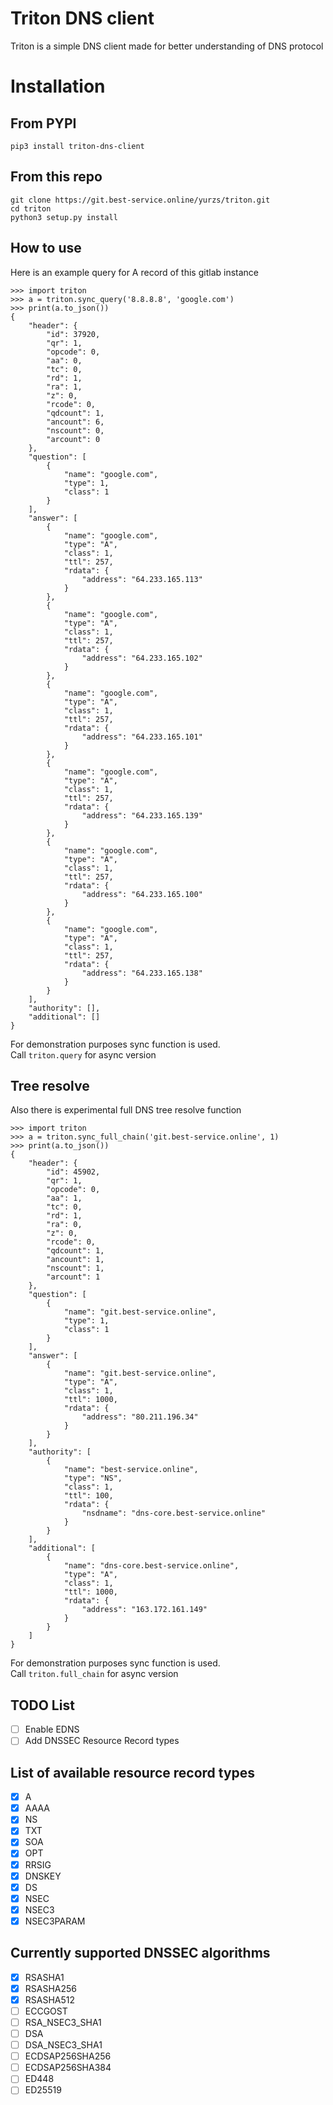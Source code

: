 # Triton DNS client
Triton is a simple DNS client made for better understanding of DNS protocol

# Installation
## From PYPI 

`pip3 install triton-dns-client`

## From this repo

```
git clone https://git.best-service.online/yurzs/triton.git  
cd triton 
python3 setup.py install
```

## How to use

Here is an example query for A record of this gitlab instance
```
>>> import triton
>>> a = triton.sync_query('8.8.8.8', 'google.com')
>>> print(a.to_json())
{
    "header": {
        "id": 37920,
        "qr": 1,
        "opcode": 0,
        "aa": 0,
        "tc": 0,
        "rd": 1,
        "ra": 1,
        "z": 0,
        "rcode": 0,
        "qdcount": 1,
        "ancount": 6,
        "nscount": 0,
        "arcount": 0
    },
    "question": [
        {
            "name": "google.com",
            "type": 1,
            "class": 1
        }
    ],
    "answer": [
        {
            "name": "google.com",
            "type": "A",
            "class": 1,
            "ttl": 257,
            "rdata": {
                "address": "64.233.165.113"
            }
        },
        {
            "name": "google.com",
            "type": "A",
            "class": 1,
            "ttl": 257,
            "rdata": {
                "address": "64.233.165.102"
            }
        },
        {
            "name": "google.com",
            "type": "A",
            "class": 1,
            "ttl": 257,
            "rdata": {
                "address": "64.233.165.101"
            }
        },
        {
            "name": "google.com",
            "type": "A",
            "class": 1,
            "ttl": 257,
            "rdata": {
                "address": "64.233.165.139"
            }
        },
        {
            "name": "google.com",
            "type": "A",
            "class": 1,
            "ttl": 257,
            "rdata": {
                "address": "64.233.165.100"
            }
        },
        {
            "name": "google.com",
            "type": "A",
            "class": 1,
            "ttl": 257,
            "rdata": {
                "address": "64.233.165.138"
            }
        }
    ],
    "authority": [],
    "additional": []
}
``` 
For demonstration purposes sync function is used.  
Call ```triton.query``` for async version

## Tree resolve
Also there is experimental full DNS tree resolve function

```python3
>>> import triton
>>> a = triton.sync_full_chain('git.best-service.online', 1)
>>> print(a.to_json())
{
    "header": {
        "id": 45902,
        "qr": 1,
        "opcode": 0,
        "aa": 1,
        "tc": 0,
        "rd": 1,
        "ra": 0,
        "z": 0,
        "rcode": 0,
        "qdcount": 1,
        "ancount": 1,
        "nscount": 1,
        "arcount": 1
    },
    "question": [
        {
            "name": "git.best-service.online",
            "type": 1,
            "class": 1
        }
    ],
    "answer": [
        {
            "name": "git.best-service.online",
            "type": "A",
            "class": 1,
            "ttl": 1000,
            "rdata": {
                "address": "80.211.196.34"
            }
        }
    ],
    "authority": [
        {
            "name": "best-service.online",
            "type": "NS",
            "class": 1,
            "ttl": 100,
            "rdata": {
                "nsdname": "dns-core.best-service.online"
            }
        }
    ],
    "additional": [
        {
            "name": "dns-core.best-service.online",
            "type": "A",
            "class": 1,
            "ttl": 1000,
            "rdata": {
                "address": "163.172.161.149"
            }
        }
    ]
}
```
For demonstration purposes sync function is used.  
Call ```triton.full_chain``` for async version
## TODO List
- [ ] Enable EDNS
- [ ] Add DNSSEC Resource Record types

## List of available resource record types
- [x] A
- [x] AAAA
- [X] NS
- [x] TXT
- [x] SOA
- [x] OPT
- [x] RRSIG
- [x] DNSKEY
- [x] DS
- [x] NSEC
- [x] NSEC3
- [x] NSEC3PARAM

## Currently supported DNSSEC algorithms
- [x] RSASHA1
- [x] RSASHA256
- [x] RSASHA512
- [ ] ECCGOST
- [ ] RSA_NSEC3_SHA1
- [ ] DSA
- [ ] DSA_NSEC3_SHA1
- [ ] ECDSAP256SHA256
- [ ] ECDSAP256SHA384
- [ ] ED448
- [ ] ED25519